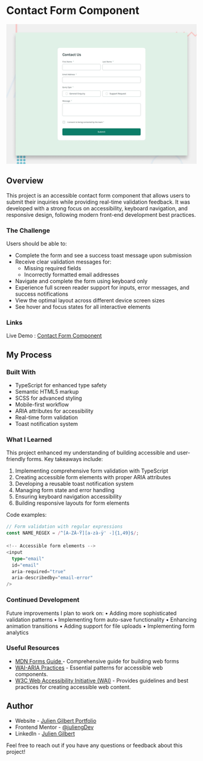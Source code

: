 # Contact Form Component

![Design preview for the Contact form coding challenge](./design/desktop-preview.jpg)

## Overview

This project is an accessible contact form component that allows users to submit their inquiries while providing real-time validation feedback. It was developed with a strong focus on accessibility, keyboard navigation, and responsive design, following modern front-end development best practices.

### The Challenge
Users should be able to:
- Complete the form and see a success toast message upon submission
- Receive clear validation messages for:
  - Missing required fields
  - Incorrectly formatted email addresses
- Navigate and complete the form using keyboard only
- Experience full screen reader support for inputs, error messages, and success notifications
- View the optimal layout across different device screen sizes
- See hover and focus states for all interactive elements

### Links
Live Demo : [Contact Form Component](https://juliengdev-contact-form.netlify.app/)

## My Process

### Built With
- TypeScript for enhanced type safety
- Semantic HTML5 markup
- SCSS for advanced styling
- Mobile-first workflow
- ARIA attributes for accessibility
- Real-time form validation
- Toast notification system

### What I Learned
This project enhanced my understanding of building accessible and user-friendly forms. Key takeaways include:

1. Implementing comprehensive form validation with TypeScript
2. Creating accessible form elements with proper ARIA attributes
3. Developing a reusable toast notification system
4. Managing form state and error handling
5. Ensuring keyboard navigation accessibility
6. Building responsive layouts for form elements

Code examples:
```typescript
// Form validation with regular expressions
const NAME_REGEX = /^[A-ZÀ-Ÿ][a-zà-ÿ' -]{1,49}$/;

<!-- Accessible form elements -->
<input
  type="email"
  id="email"
  aria-required="true"
  aria-describedby="email-error"
/>
```

### Continued Development

Future improvements I plan to work on:
	•	Adding more sophisticated validation patterns
	•	Implementing form auto-save functionality
	•	Enhancing animation transitions
	•	Adding support for file uploads
	•	Implementing form analytics

### Useful Resources	
	
  - [	MDN Forms Guide ](https://developer.mozilla.org/en-US/docs/Learn_web_development/Extensions/Forms) - Comprehensive guide for building web forms
  - [WAI-ARIA Practices](https://developer.mozilla.org/en-US/docs/Learn_web_development/Core/Accessibility/WAI-ARIA_basics) -  Essential patterns for accessible web components.
  - [W3C Web Accessibility Initiative (WAI)](https://www.w3.org/WAI/) - Provides guidelines and best practices for creating accessible web content.

## Author

- Website - [Julien Gilbert Portfolio](https://juliengdev.github.io/julien-gilbert-portfolio/)
- Frontend Mentor - [@juliengDev](https://www.frontendmentor.io/profile/juliengDev)
- LinkedIn - [Julien Gilbert](https://www.linkedin.com/in/julien-gilbert-reactjs/)

Feel free to reach out if you have any questions or feedback about this project!